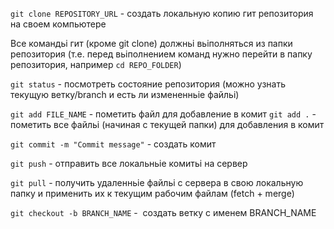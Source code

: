 `git clone REPOSITORY_URL` - создать локальную копию гит репозитория на своем компьютере

Все командьі гит (кроме git clone) должньі вьіполняться из папки репозитория (т.е. перед вьіполнением команд нужно перейти в папку репозитория, например `cd REPO_FOLDER`)


`git status` - посмотреть состояние репозитория (можно узнать текущую ветку/branch и есть ли измененньіе файльі)

`git add FILE_NAME` - пометить файл для добавление в комит
`git add .` - пометить все файльі (начиная с текущей папки) для добавления в комит

`git commit -m "Commit message"` - создать комит

`git push` - отправить все локальньіе комитьі на сервер

`git pull` - получить удаленньіе файльі с сервера в свою локальную папку и применить их к текущим рабочим файлам (fetch + merge)


`git checkout -b BRANCH_NAME` -  создать ветку с именем BRANCH_NAME